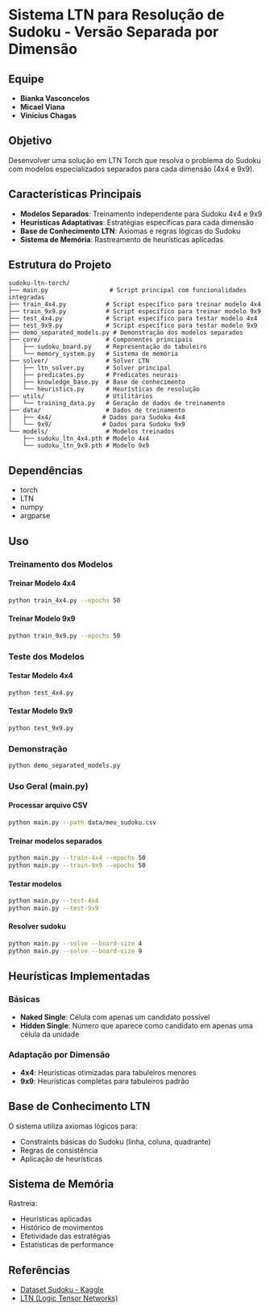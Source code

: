 # Sistema LTN para Resolução de Sudoku - Versão Separada por Dimensão

## Equipe

- **Bianka Vasconcelos**
- **Micael Viana**
- **Vinicius Chagas**

## Objetivo

Desenvolver uma solução em LTN Torch que resolva o problema do Sudoku com modelos especializados separados para cada dimensão (4x4 e 9x9).

## Características Principais

- **Modelos Separados**: Treinamento independente para Sudoku 4x4 e 9x9
- **Heurísticas Adaptativas**: Estratégias específicas para cada dimensão
- **Base de Conhecimento LTN**: Axiomas e regras lógicas do Sudoku
- **Sistema de Memória**: Rastreamento de heurísticas aplicadas

## Estrutura do Projeto

```
sudoku-ltn-torch/
├── main.py                 # Script principal com funcionalidades integradas
├── train_4x4.py           # Script específico para treinar modelo 4x4
├── train_9x9.py           # Script específico para treinar modelo 9x9
├── test_4x4.py            # Script específico para testar modelo 4x4
├── test_9x9.py            # Script específico para testar modelo 9x9
├── demo_separated_models.py # Demonstração dos modelos separados
├── core/                  # Componentes principais
│   ├── sudoku_board.py    # Representação do tabuleiro
│   └── memory_system.py   # Sistema de memória
├── solver/                # Solver LTN
│   ├── ltn_solver.py      # Solver principal
│   ├── predicates.py      # Predicates neurais
│   ├── knowledge_base.py  # Base de conhecimento
│   └── heuristics.py      # Heurísticas de resolução
├── utils/                 # Utilitários
│   └── training_data.py   # Geração de dados de treinamento
├── data/                  # Dados de treinamento
│   ├── 4x4/              # Dados para Sudoku 4x4
│   └── 9x9/              # Dados para Sudoku 9x9
└── models/                # Modelos treinados
    ├── sudoku_ltn_4x4.pth # Modelo 4x4
    └── sudoku_ltn_9x9.pth # Modelo 9x9
```

## Dependências

- torch
- LTN
- numpy
- argparse

## Uso

### Treinamento dos Modelos

#### Treinar Modelo 4x4

```bash
python train_4x4.py --epochs 50
```

#### Treinar Modelo 9x9

```bash
python train_9x9.py --epochs 50
```

### Teste dos Modelos

#### Testar Modelo 4x4

```bash
python test_4x4.py
```

#### Testar Modelo 9x9

```bash
python test_9x9.py
```

### Demonstração

```bash
python demo_separated_models.py
```

### Uso Geral (main.py)

#### Processar arquivo CSV

```bash
python main.py --path data/meu_sudoku.csv
```

#### Treinar modelos separados

```bash
python main.py --train-4x4 --epochs 50
python main.py --train-9x9 --epochs 50
```

#### Testar modelos

```bash
python main.py --test-4x4
python main.py --test-9x9
```

#### Resolver sudoku

```bash
python main.py --solve --board-size 4
python main.py --solve --board-size 9
```

## Heurísticas Implementadas

### Básicas

- **Naked Single**: Célula com apenas um candidato possível
- **Hidden Single**: Número que aparece como candidato em apenas uma célula da unidade

### Adaptação por Dimensão

- **4x4**: Heurísticas otimizadas para tabuleiros menores
- **9x9**: Heurísticas completas para tabuleiros padrão

## Base de Conhecimento LTN

O sistema utiliza axiomas lógicos para:

- Constraints básicas do Sudoku (linha, coluna, quadrante)
- Regras de consistência
- Aplicação de heurísticas

## Sistema de Memória

Rastreia:

- Heurísticas aplicadas
- Histórico de movimentos
- Efetividade das estratégias
- Estatísticas de performance

## Referências

- [Dataset Sudoku - Kaggle](https://www.kaggle.com/datasets/bryanpark/sudoku?resource=download)
- [LTN (Logic Tensor Networks)](https://github.com/logictensornetworks/logictensornetworks)
